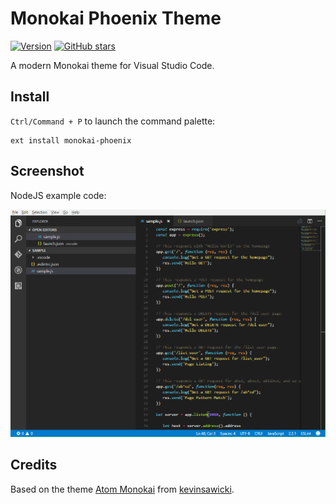 # Monokai Phoenix Theme

[![Version](https://vsmarketplacebadge.apphb.com/version/zigagrcar.monokai-phoenix.svg)](https://marketplace.visualstudio.com/items?itemName=zigagrcar.monokai-phoenix) [![GitHub stars](https://github.com/zigagrcar/vscode-monokai-phoenix.svg?style=social&label=Star)](https://github.com/zigagrcar/vscode-monokai-phoenix)

A modern Monokai theme for Visual Studio Code.

## Install

`Ctrl/Command + P` to launch the command palette:

```
ext install monokai-phoenix
```

## Screenshot

NodeJS example code:

![Theme Screenshot](screenshot.png)

## Credits

Based on the theme [Atom Monokai](https://github.com/kevinsawicki/monokai) from [kevinsawicki](https://github.com/kevinsawicki).  
